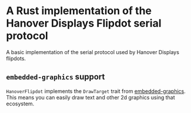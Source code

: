 # A Rust implementation of the Hanover Displays Flipdot serial protocol

A basic implementation of the serial protocol used by Hanover Displays flipdots.

## `embedded-graphics` support
`HanoverFlipdot` implements the `DrawTarget` trait from [embedded-graphics]. This means you can easily draw text and other 2d graphics using that ecosystem.

[embedded-graphics]: https://docs.rs/embedded-graphics